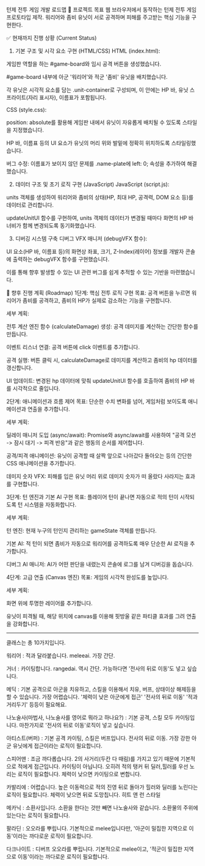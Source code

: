 턴제 전투 게임 개발 로드맵
🎯 프로젝트 목표
웹 브라우저에서 동작하는 턴제 전투 게임 프로토타입 제작. 워리어와 좀비 유닛이 서로 공격하며 피해를 주고받는 핵심 기능을 구현한다.

✅ 현재까지 진행 상황 (Current Status)
1. 기본 구조 및 시각 요소 구현 (HTML/CSS)
HTML (index.html):

게임판 역할을 하는 #game-board와 임시 공격 버튼을 생성했습니다.

#game-board 내부에 아군 '워리어'와 적군 '좀비' 유닛을 배치했습니다.

각 유닛은 시각적 요소를 담는 .unit-container로 구성되며, 이 안에는 HP 바, 유닛 스프라이트(자리 표시자), 이름표가 포함됩니다.

CSS (style.css):

position: absolute를 활용해 게임판 내에서 유닛이 자유롭게 배치될 수 있도록 스타일을 지정했습니다.

HP 바, 이름표 등의 UI 요소가 유닛의 머리 위와 발밑에 정확히 위치하도록 스타일링했습니다.

버그 수정: 이름표가 보이지 않던 문제를 .name-plate에 left: 0; 속성을 추가하여 해결했습니다.

2. 데이터 구조 및 초기 로직 구현 (JavaScript)
JavaScript (script.js):

units 객체를 생성하여 워리어와 좀비의 상태(HP, 최대 HP, 공격력, DOM 요소 등)를 데이터로 관리합니다.

updateUnitUI 함수를 구현하여, units 객체의 데이터가 변경될 때마다 화면의 HP 바 너비가 함께 변경되도록 동기화했습니다.

3. 디버깅 시스템 구축
디버그 VFX 매니저 (debugVFX 함수):

UI 요소(HP 바, 이름표 등)의 화면상 좌표, 크기, Z-Index(레이어) 정보를 개발자 콘솔에 출력하는 debugVFX 함수를 구현했습니다.

이를 통해 향후 발생할 수 있는 UI 관련 버그를 쉽게 추적할 수 있는 기반을 마련했습니다.

🚀 향후 진행 계획 (Roadmap)
1단계: 핵심 전투 로직 구현
목표: 공격 버튼을 누르면 워리어가 좀비를 공격하고, 좀비의 HP가 실제로 감소하는 기능을 구현합니다.

세부 계획:

전투 계산 엔진 함수 (calculateDamage) 생성: 공격 데미지를 계산하는 간단한 함수를 만듭니다.

이벤트 리스너 연결: 공격 버튼에 click 이벤트를 추가합니다.

공격 실행: 버튼 클릭 시, calculateDamage로 데미지를 계산하고 좀비의 hp 데이터를 갱신합니다.

UI 업데이트: 변경된 hp 데이터에 맞춰 updateUnitUI 함수를 호출하여 좀비의 HP 바를 시각적으로 줄입니다.

2단계: 애니메이션과 흐름 제어
목표: 단순한 수치 변화를 넘어, 게임처럼 보이도록 애니메이션과 연출을 추가합니다.

세부 계획:

딜레이 매니저 도입 (async/await): Promise와 async/await를 사용하여 "공격 모션 -> 잠시 대기 -> 피격 반응"과 같은 행동의 순서를 제어합니다.

공격/피격 애니메이션: 유닛이 공격할 때 살짝 앞으로 나아갔다 돌아오는 등의 간단한 CSS 애니메이션을 추가합니다.

데미지 숫자 VFX: 피해를 입은 유닛 머리 위로 데미지 숫자가 떠 올랐다 사라지는 효과를 구현합니다.

3단계: 턴 엔진과 기본 AI 구현
목표: 플레이어 턴이 끝나면 자동으로 적의 턴이 시작되도록 턴 시스템을 자동화합니다.

세부 계획:

턴 엔진: 현재 누구의 턴인지 관리하는 gameState 객체를 만듭니다.

기본 AI: 적 턴이 되면 좀비가 자동으로 워리어를 공격하도록 매우 단순한 AI 로직을 추가합니다.

디버그 AI 매니저: AI가 어떤 판단을 내렸는지 콘솔에 로그를 남겨 디버깅을 돕습니다.

4단계: 고급 연출 (Canvas 엔진)
목표: 게임의 시각적 완성도를 높입니다.

세부 계획:

화면 위에 투명한 <canvas> 레이어를 추가합니다.

유닛이 피격될 때, 해당 위치에 canvas를 이용해 핏방울 같은 파티클 효과를 그려 연출을 강화합니다.


---
클래스는 총 10가지입니다.



워리어 : 적과 달라붙습니다. meleeai. 가장 간단.

거너 : 카이팅합니다. rangedai. 역시 간단. 가능하다면 '전사의 뒤로 이동'도 넣고 싶습니다.

메딕 : 기본 공격으로 아군을 치유하고, 스킬을 이용해서 치유, 버프, 상태이상 해제등을 할 수 있습니다. 가장 어렵습니다. '체력이 낮은 아군에게 접근' '전사의 뒤로 이동' '적과 거리두기' 등등이 필요해요.

나노술사(마법사, 나노술사를 영어로 뭐라고 하나요?) : 기본 공격, 스킬 모두 카이팅입니다. 마찬가지로 '전사의 뒤로 이동'로직이 넣고 싶습니다.

아티스트(버퍼) : 기본 공격 카이팅, 스킬은 버프입니다. 전사의 뒤로 이동. 가장 강한 아군 유닛에게 접근이라는 로직이 필요합니다.

스피어맨 : 조금 까다롭습니다. 2의 사거리(두칸 다 때림)를 가지고 있기 때문에 기본적으로 적에게 접근입니다. 카이팅이 아닙니다. 오히려 적의 탱커 뒤 딜러,힐러를 우선 노리는 로직이 필요합니다. 체력이 낮으면 카이팅으로 변합니다.

카발리에 : 어렵습니다. 높은 이동력으로 적의 진영 뒤로 돌아가 힐러와 딜러를 노린다는 로직이 필요합니다. 체력이 낮으면 뒤로 도망칩니다. 히트 앤 런 스타일

메카닉 : 소환사입니다. 소환을 한다는 것만 빼면 나노술사와 같습니다. 소환물의 주위에 있는다는 로직이 필요합니다.

팔라딘 : 오오라를 뿌립니다. 기본적으로 melee입니다만, '아군이 밀집한 지역으로 이동'이라는 까다로운 로직이 필요합니다.

다크나이트 : 디버프 오오라를 뿌립니다. 기본적으로 melee이고, '적군이 밀집한 지역으로 이동'이라는 까다로운 로직이 필요합니다.


